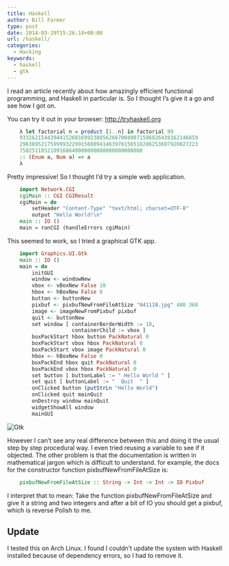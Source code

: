 ```yaml
---
title: Haskell
author: Bill Farmer
type: post
date: 2014-03-29T15:26:14+00:00
url: /haskell/
categories:
  - Hacking
keywords:
  - haskell
  - gtk
---
```

I read an article recently about how amazingly efficient functional programming, and Haskell in particular is. So I thought I&#8217;s give it a go and see how I got on.

You can try it out in your browser: http://tryhaskell.org

```haskell
    λ let factorial n = product [1..n] in factorial 99
    9332621544394415268169923885626670049071596826438162146859
    2963895217599993229915608941463976156518286253697920827223
    7582511852109168640000000000000000000000
    :: (Enum a, Num a) => a
    λ  
```

Pretty impressive! So I thought I&#8217;d try a simple web application.

```haskell
    import Network.CGI
    cgiMain :: CGI CGIResult
    cgiMain = do
        setHeader "Content-Type" "text/html; charset=UTF-8"
        output "Hello World!\n"
    main :: IO ()
    main = runCGI (handleErrors cgiMain)
```

This seemed to work, so I tried a graphical GTK app.

```haskell
    import Graphics.UI.Gtk
    main :: IO ()
    main = do
        initGUI
        window <- windowNew
        vbox <- vBoxNew False 10
        hbox <- hBoxNew False 0
        button <- buttonNew
        pixbuf <- pixbufNewFromFileAtSize "941118.jpg" 480 360
        image <- imageNewFromPixbuf pixbuf
        quit <- buttonNew
        set window [ containerBorderWidth := 10,
                     containerChild := vbox ]
        boxPackStart hbox button PackNatural 0
        boxPackStart vbox hbox PackNatural 0
        boxPackStart vbox image PackNatural 0
        hbox <- hBoxNew False 0
        boxPackEnd hbox quit PackNatural 0
        boxPackEnd vbox hbox PackNatural 0
        set button [ buttonLabel := " Hello World " ]
        set quit [ buttonLabel := "  Quit  " ]
        onClicked button (putStrLn "Hello World")
        onClicked quit mainQuit
        onDestroy window mainQuit
        widgetShowAll window
        mainGUI
```

![Gtk](images/2014/03/gtk.png)

However I can&#8217;t see any real difference between this and doing it the usual step by step procedural way. I even tried reusing a variable to see if it objected. The other problem is that the documentation is written in mathematical jargon which is difficult to understand. for example, the docs for the constructor function pixbufNewFromFileAtSize is:

```haskell
    pixbufNewFromFileAtSize :: String -> Int -> Int -> IO Pixbuf
```

I interpret that to mean: Take the function pixbufNewFromFileAtSize and give it a string and two integers and after a bit of IO you should get a pixbuf, which is reverse Polish to me.

## Update

I tested this on Arch Linux. I found I couldn&#8217;t update the system with Haskell installed because of dependency errors, so I had to remove it.
